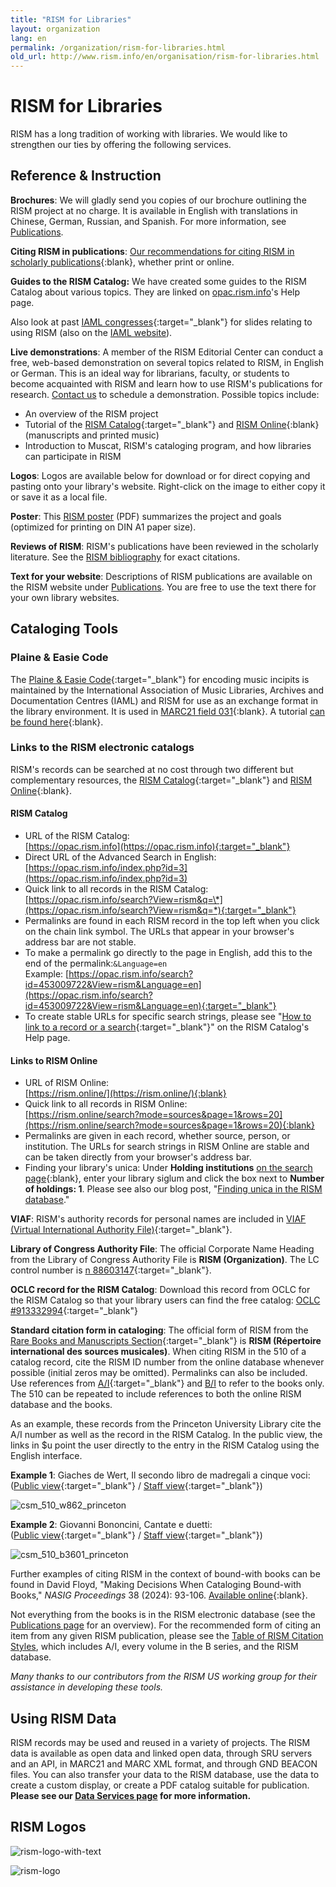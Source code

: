 ```yaml
---
title: "RISM for Libraries"
layout: organization
lang: en
permalink: /organization/rism-for-libraries.html
old_url: http://www.rism.info/en/organisation/rism-for-libraries.html
---
```


# RISM for Libraries

RISM has a long tradition of working with libraries. We would like to strengthen our ties by offering the following services.

## Reference & Instruction

**Brochures**: We will gladly send you copies of our brochure outlining the RISM project at no charge. It is available in English with translations in Chinese, German, Russian, and Spanish. For more information, see [Publications](/publications/brochures.html).

**Citing RISM in publications**: [Our recommendations for citing RISM in scholarly publications](https://rism.info/new_at_rism/2022/05/19/how-to-cite-rism.html){:blank}, whether print or online.  

**Guides to the RISM Catalog:** We have created some guides to the RISM Catalog about various topics. They are linked on [opac.rism.info](http://opac.rism.info)'s Help page.

Also look at past [IAML congresses](/publications.html){:target="_blank"} for slides relating to using RISM (also on the [IAML website](http://www.iaml.info/r-projects)).

**Live demonstrations**: A member of the RISM Editorial Center can conduct a free, web-based demonstration on several topics related to RISM, in English or German. This is an ideal way for librarians, faculty, or students to become acquainted with RISM and learn how to use RISM's publications for research. [Contact us](mailto:contact@rism.info) to schedule a demonstration. Possible topics include:

* An overview of the RISM project
* Tutorial of the [RISM Catalog](https://opac.rism.info/){:target="_blank"} and [RISM Online](https://rism.online/){:blank} (manuscripts and printed music)
* Introduction to Muscat, RISM's cataloging program, and how libraries can participate in RISM

**Logos**: Logos are available below for download or for direct copying and pasting onto your library's website. Right-click on the image to either copy it or save it as a local file.

**Poster**: This [RISM poster](/resources/organization/2019_RISM_poster_web_A1.pdf) (PDF) summarizes the project and goals (optimized for printing on DIN A1 paper size).

**Reviews of RISM**: RISM's publications have been reviewed in the scholarly literature. See the [RISM bibliography](/publications/bibliography.html) for exact citations.

**Text for your website**: Descriptions of RISM publications are available on the RISM website under [Publications](/publications.html). You are free to use the text there for your own library websites.

## Cataloging Tools

### Plaine & Easie Code  
The [Plaine & Easie Code](https://www.iaml.info/plaine-easie-code){:target="_blank"} for encoding music incipits is maintained by the International Association of Music Libraries, Archives and Documentation Centres (IAML) and RISM for use as an exchange format in the library environment. It is used in [MARC21 field 031](https://www.loc.gov/marc/bibliographic/bd031.html){:blank}. A tutorial [can be found here](/new_at_rism/2021/06/10/plaine-easie-code-new-tutorial.html){:blank}.

### Links to the RISM electronic catalogs
RISM's records can be searched at no cost through two different but complementary resources, the [RISM Catalog](https://opac.rism.info){:target="_blank"} and [RISM Online](https://rism.online/){:blank}.  

#### RISM Catalog
* URL of the RISM Catalog:  
[https://opac.rism.info](https://opac.rism.info){:target="_blank"}
* Direct URL of the Advanced Search in English:  
[https://opac.rism.info/index.php?id=3](https://opac.rism.info/index.php?id=3)
* Quick link to all records in the RISM Catalog:  
[https://opac.rism.info/search?View=rism&q=\*](https://opac.rism.info/search?View=rism&q=*){:target="_blank"}
* Permalinks are found in each RISM record in the top left when you click on the chain link symbol. The URLs that appear in your browser's address bar are not stable.
* To make a permalink go directly to the page in English, add this to the end of the permalink:`&Language=en`  
Example: [https://opac.rism.info/search?id=453009722&View=rism&Language=en](https://opac.rism.info/search?id=453009722&View=rism&Language=en){:target="_blank"}
* To create stable URLs for specific search strings, please see "[How to link to a record or a search](https://opac.rism.info/index.php?id=8&L=0#c49){:target="_blank"}" on the RISM Catalog's Help page.

#### Links to RISM Online  
* URL of RISM Online:  
[https://rism.online/](https://rism.online/){:blank}  
* Quick link to all records in RISM Online:  
[https://rism.online/search?mode=sources&page=1&rows=20](https://rism.online/search?mode=sources&page=1&rows=20){:blank}  
* Permalinks are given in each record, whether source, person, or institution. The URLs for search strings in RISM Online are stable and can be taken directly from your browser's address bar.  
* Finding your library's unica: Under **Holding institutions** [on the search page](https://rism.online/){:blank}, enter your library siglum and click the box next to **Number of holdings: 1**. Please see also our blog post, "[Finding unica in the RISM database](/electronic_resources/2023/08/31/finding-unica-in-the-rism-database.html)."

**VIAF**: RISM's authority records for personal names are included in [VIAF (Virtual International Authority File)](http://www.viaf.org/){:target="_blank"}.

**Library of Congress Authority File**: The official Corporate Name Heading from the Library of Congress Authority File is **RISM (Organization)**. The LC control number is [n 88603147](https://lccn.loc.gov/n88603147){:target="_blank"}.

**OCLC record for the RISM Catalog**: Download this record from OCLC for the RISM Catalog so that your library users can find the free catalog: [OCLC #913332994](http://www.worldcat.org/oclc/913332994){:target="_blank"}

**Standard citation form in cataloging**: The official form of RISM from the [Rare Books and Manuscripts Section](https://rbms.info/scf/?scf_entries=rism-repertoire-international-des-sources-musicales){:target="_blank"} is **RISM (Répertoire international des sources musicales)**. When citing RISM in the 510 of a catalog record, cite the RISM ID number from the online database whenever possible (initial zeros may be omitted). Permalinks can also be included. Use references from [A/I](/publications.html#series-a-inventories-of-musical-sources){:target="_blank"} and [B/I](/publications.html#series-b-bibliographies-organized-by-topic) to refer to the books only. The 510 can be repeated to include references to both the online RISM database and the books.

As an example, these records from the Princeton University Library cite the A/I number as well as the record in the RISM Catalog. In the public view, the links in $u point the user directly to the entry in the RISM Catalog using the English interface.

**Example 1**: Giaches de Wert, Il secondo libro de madregali a cinque voci:  
([Public view](https://catalog.princeton.edu/catalog/10096131){:target="_blank"} / [Staff view](https://catalog.princeton.edu/catalog/10096131/staff_view){:target="_blank"})

![csm_510_w862_princeton](/images/organization/csm_510_w862_princeton.jpg)

**Example 2**: Giovanni Bononcini, Cantate e duetti:  
([Public view](https://catalog.princeton.edu/catalog/1751797){:target="_blank"} / [Staff view](https://catalog.princeton.edu/catalog/1751797/staff_view){:target="_blank"})

![csm_510_b3601_princeton](/images/organization/csm_510_b3601_princeton.jpg)

Further examples of citing RISM in the context of bound-with books can be found in David Floyd, "Making Decisions When Cataloging Bound-with Books," _NASIG Proceedings_ 38 (2024): 93-106. [Available online](https://doi.org/10.3998/nasig.6735){:blank}.   

Not everything from the books is in the RISM electronic database (see the [Publications page](/publications.html) for an overview). For the recommended form of citing an item from any given RISM publication, please see the [Table of RISM Citation Styles](/resources/organization/table-of-rism-citation-styles.pdf), which includes A/I, every volume in the B series, and the RISM database.

*Many thanks to our contributors from the RISM US working group for their assistance in developing these tools.*

## Using RISM Data

RISM records may be used and reused in a variety of projects. The RISM data is available as open data and linked open data, through SRU servers and an API, in MARC21 and MARC XML format, and through GND BEACON files. You can also transfer your data to the RISM database, use the data to create a custom display, or create a PDF catalog suitable for publication. **Please see our [Data Services page](/community/data-services.html) for more information.**

## RISM Logos

![rism-logo-with-text](/images/organization/rism-logo-with-text.png)

![rism-logo](/images/organization/rism-logo.png)

